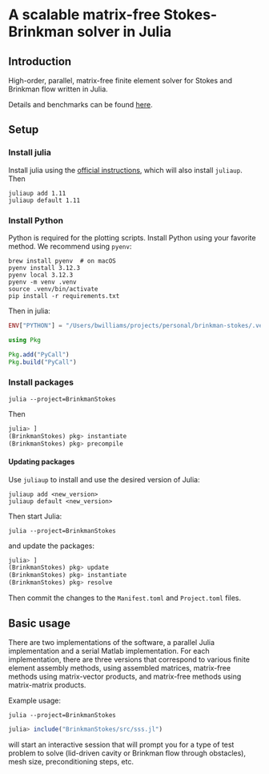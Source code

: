# A scalable matrix-free Stokes-Brinkman solver in Julia

## Introduction

High-order, parallel, matrix-free finite element solver for Stokes and Brinkman
flow written in Julia.

Details and benchmarks can be found
[here](https://github.com/bmwilly/brinkman-stokes/blob/master/B.%20Williams%20-%20A%20scalable%20matrix-free%20Stokes-Brinkman%20solver%20in%20Julia.pdf).

## Setup

### Install julia

Install julia using the [official instructions](<https://julialang.org/downloads/>), which will also install `juliaup`. Then

```shell
juliaup add 1.11
juliaup default 1.11
```

### Install Python

Python is required for the plotting scripts. Install Python using your favorite method. We recommend using `pyenv`:

```shell
brew install pyenv  # on macOS
pyenv install 3.12.3
pyenv local 3.12.3
pyenv -m venv .venv
source .venv/bin/activate
pip install -r requirements.txt
```

Then in julia:

```julia
ENV["PYTHON"] = "/Users/bwilliams/projects/personal/brinkman-stokes/.venv/bin/python"  # or wherever your python is

using Pkg

Pkg.add("PyCall")
Pkg.build("PyCall")
```

### Install packages

```shell
julia --project=BrinkmanStokes
```

Then

```julia
julia> ]
(BrinkmanStokes) pkg> instantiate
(BrinkmanStokes) pkg> precompile
```

#### Updating packages

Use `juliaup` to install and use the desired version of Julia:

```shell
juliaup add <new_version>
juliaup default <new_version>
```

Then start Julia:

```shell
julia --project=BrinkmanStokes
```

and update the packages:

```julia
julia> ]
(BrinkmanStokes) pkg> update
(BrinkmanStokes) pkg> instantiate
(BrinkmanStokes) pkg> resolve
```

Then commit the changes to the `Manifest.toml` and `Project.toml` files.

## Basic usage

There are two implementations of the software, a parallel Julia implementation
and a serial Matlab implementation. For each implementation, there are three
versions that correspond to various finite element assembly methods, using
assembled matrices, matrix-free methods using matrix-vector products, and
matrix-free methods using matrix-matrix products.

Example usage:

```shell
julia --project=BrinkmanStokes
```

```julia
julia> include("BrinkmanStokes/src/sss.jl")
```

will start an interactive session that will prompt
you for a type of test problem to solve (lid-driven cavity or Brinkman flow
through obstacles), mesh size, preconditioning steps, etc.
